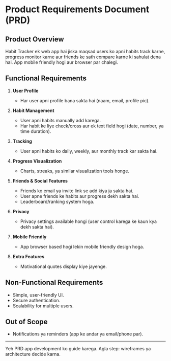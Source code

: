 # Product Requirements Document (PRD)

## Product Overview
Habit Tracker ek web app hai jiska maqsad users ko apni habits track karne, progress monitor karne aur friends ke sath compare karne ki sahulat dena hai. App mobile friendly hogi aur browser par chalegi.

## Functional Requirements

1. **User Profile**
   - Har user apni profile bana sakta hai (naam, email, profile pic).

2. **Habit Management**
   - User apni habits manually add karega.
   - Har habit ke liye check/cross aur ek text field hogi (date, number, ya time duration).

3. **Tracking**
   - User apni habits ko daily, weekly, aur monthly track kar sakta hai.

4. **Progress Visualization**
   - Charts, streaks, ya similar visualization tools honge.

5. **Friends & Social Features**
   - Friends ko email ya invite link se add kiya ja sakta hai.
   - User apne friends ke habits aur progress dekh sakta hai.
   - Leaderboard/ranking system hoga.

6. **Privacy**
   - Privacy settings available hongi (user control karega ke kaun kya dekh sakta hai).

7. **Mobile Friendly**
   - App browser based hogi lekin mobile friendly design hoga.

8. **Extra Features**
   - Motivational quotes display kiye jayenge.

## Non-Functional Requirements
- Simple, user-friendly UI.
- Secure authentication.
- Scalability for multiple users.

## Out of Scope
- Notifications ya reminders (app ke andar ya email/phone par).


---
Yeh PRD app development ko guide karega. Agla step: wireframes ya architecture decide karna.
